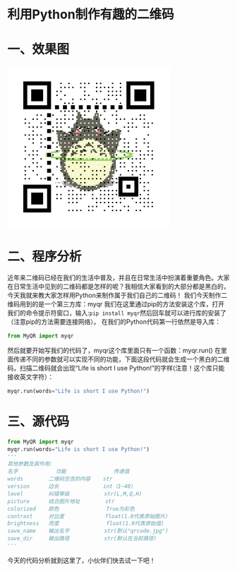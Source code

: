 # 利用Python制作有趣的二维码

# 一、效果图

![image.png](https://raw.githubusercontent.com/wlynxg/pic/main/2025/06/01/20250601-184701.png)
# 二、程序分析
近年来二维码已经在我们的生活中普及，并且在日常生活中扮演着重要角色。大家在日常生活中见到的二维码都是怎样的呢？我相信大家看到的大部分都是黑白的，今天我就来教大家怎样用Python来制作属于我们自己的二维码！
我们今天制作二维码用到的是一个第三方库：myqr
我们在这里通过pip的方法安装这个库，打开我们的命令提示符窗口，输入:`pip install myqr`然后回车就可以进行库的安装了（注意pip的方法需要连接网络）。
在我们的Python代码第一行依然是导入库：
```python
from MyQR import myqr
```
然后就要开始写我们的代码了，myqr这个库里面只有一个函数：myqr.run()
在里面传递不同的参数就可以实现不同的功能，下面这段代码就会生成一个黑白的二维码，扫描二维码就会出现“Life is short I use Python!”的字样(注意！这个库只能接收英文字符）：
```python
myqr.run(words="Life is short I use Python!")
```
# 三、源代码
```python
from MyQR import myqr
myqr.run(words="Life is short I use Python!")
'''
其他参数及其作用:
名字			  功能 			   传递值
words        二维码包含的内容    str
version      边长              int（1~40）
level        纠错等级           str(L,M,Q,H)
picture      结合图片地址        str
colorized    颜色               True为彩色
contrast     对比度             float(1.0代表原始图片)
brightness   亮度               float(1.0代表原始值)
save_name    输出名字           str(默认"qrcode.jpg")
save_dir     输出路径           str(默认在当前路径)
'''
```
今天的代码分析就到这里了，小伙伴们快去试一下吧！